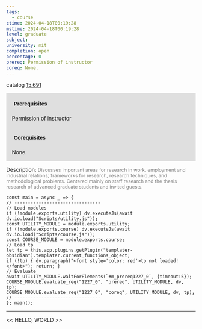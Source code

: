 ```yaml
---
tags:
  - course
ctime: 2024-04-18T00:19:28
mstime: 2024-04-18T00:19:28
level: graduate
subject: 
university: mit
completion: open
percentage: 0
prereq: Permission of instructor
coreq: None.
---
```


catalog [15.691](http://student.mit.edu/catalog/m15b.html#15.691)

<span style="display: block; padding: 15px; background-color: rgb(100, 100, 100, 0.2);"><font id="m_prereq1227_0" style="display: block; font-family: Arial, sans-serif; font-weight: bold; padding: 5px">Prerequisites</font><br><span id="prereq1227_0">Permission of instructor</span></span>
<span style="display: block; padding: 15px; background-color: rgb(100, 100, 100, 0.2);"><font id="m_coreq1227_0" style="display: block; font-family: Arial, sans-serif; font-weight: bold; padding: 5px">Corequisites</font><br><span id="coreq1227_0">None.</span></span>

<font style="">Description:</font>
<font style="color: grey; font-size: 0.8rem;">Discusses important areas for research in work, employment and industrial relations; frameworks for research, research techniques, and methodological problems. Centered mainly on staff research and the thesis research of advanced graduate students and invited guests.</font>

```dataviewjs
const main = async _ => {
// --------------------------------
// Load modules
if (!module.exports.utility) dv.executeJs(await dv.io.load("Scripts/utility.js"));
const UTILITY_MODULE = module.exports.utility;
if (!module.exports.course) dv.executeJs(await dv.io.load("Scripts/course.js"));
const COURSE_MODULE = module.exports.course;
// Load tp
let tp = this.app.plugins.getPlugin("templater-obsidian").templater.current_functions_object;
if (!tp) { dv.paragraph("<font style='color: red'>tp not loaded!</font>"); return; }
// Evaluate
await UTILITY_MODULE.waitForElements(`#m_prereq1227_0`, {timeout:5});
COURSE_MODULE.evaluate_req("1227_0", "prereq", UTILITY_MODULE, dv, tp);
COURSE_MODULE.evaluate_req("1227_0", "coreq", UTILITY_MODULE, dv, tp);
// --------------------------------
}; main();
```

---

<< HELLO, WORLD >>
